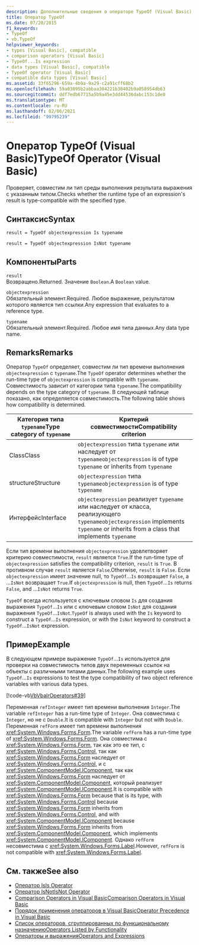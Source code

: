 ```yaml
---
description: Дополнительные сведения о операторе TypeOf (Visual Basic)
title: Оператор TypeOf
ms.date: 07/20/2015
f1_keywords:
- TypeOf
- vb.TypeOf
helpviewer_keywords:
- types [Visual Basic], compatible
- comparison operators [Visual Basic]
- TypeOf...Is expression
- data types [Visual Basic], compatible
- TypeOf operator [Visual Basic]
- compatible data types [Visual Basic]
ms.assetid: 33f65296-659a-4b9a-9a29-c2a91cff68b2
ms.openlocfilehash: 59a03095b2abbaa304221b30402b9a058954db63
ms.sourcegitcommit: ddf7edb67715a5b9a45e3dd44536dabc153c1de0
ms.translationtype: MT
ms.contentlocale: ru-RU
ms.lasthandoff: 02/06/2021
ms.locfileid: "99795239"
---
```

# <a name="typeof-operator-visual-basic"></a><span data-ttu-id="530be-103">Оператор TypeOf (Visual Basic)</span><span class="sxs-lookup"><span data-stu-id="530be-103">TypeOf Operator (Visual Basic)</span></span>

<span data-ttu-id="530be-104">Проверяет, совместим ли тип среды выполнения результата выражения с указанным типом.</span><span class="sxs-lookup"><span data-stu-id="530be-104">Checks whether the runtime type of an expression's result is type-compatible with the specified type.</span></span>
  
## <a name="syntax"></a><span data-ttu-id="530be-105">Синтаксис</span><span class="sxs-lookup"><span data-stu-id="530be-105">Syntax</span></span>  
  
```vb  
result = TypeOf objectexpression Is typename  
```  
  
```vb  
result = TypeOf objectexpression IsNot typename  
```  
  
## <a name="parts"></a><span data-ttu-id="530be-106">Компоненты</span><span class="sxs-lookup"><span data-stu-id="530be-106">Parts</span></span>  

 `result`  
 <span data-ttu-id="530be-107">Возвращено.</span><span class="sxs-lookup"><span data-stu-id="530be-107">Returned.</span></span> <span data-ttu-id="530be-108">Значение `Boolean`.</span><span class="sxs-lookup"><span data-stu-id="530be-108">A `Boolean` value.</span></span>  
  
 `objectexpression`  
 <span data-ttu-id="530be-109">Обязательный элемент.</span><span class="sxs-lookup"><span data-stu-id="530be-109">Required.</span></span> <span data-ttu-id="530be-110">Любое выражение, результатом которого является тип ссылки.</span><span class="sxs-lookup"><span data-stu-id="530be-110">Any expression that evaluates to a reference type.</span></span>  
  
 `typename`  
 <span data-ttu-id="530be-111">Обязательный элемент.</span><span class="sxs-lookup"><span data-stu-id="530be-111">Required.</span></span> <span data-ttu-id="530be-112">Любое имя типа данных.</span><span class="sxs-lookup"><span data-stu-id="530be-112">Any data type name.</span></span>  
  
## <a name="remarks"></a><span data-ttu-id="530be-113">Remarks</span><span class="sxs-lookup"><span data-stu-id="530be-113">Remarks</span></span>  

 <span data-ttu-id="530be-114">Оператор `TypeOf` определяет, совместим ли тип времени выполнения `objectexpression` с `typename`.</span><span class="sxs-lookup"><span data-stu-id="530be-114">The `TypeOf` operator determines whether the run-time type of `objectexpression` is compatible with `typename`.</span></span> <span data-ttu-id="530be-115">Совместимость зависит от категории типа `typename`.</span><span class="sxs-lookup"><span data-stu-id="530be-115">The compatibility depends on the type category of `typename`.</span></span> <span data-ttu-id="530be-116">В следующей таблице показано, как определяется совместимость.</span><span class="sxs-lookup"><span data-stu-id="530be-116">The following table shows how compatibility is determined.</span></span>  
  
|<span data-ttu-id="530be-117">Категория типа `typename`</span><span class="sxs-lookup"><span data-stu-id="530be-117">Type category of `typename`</span></span>|<span data-ttu-id="530be-118">Критерий совместимости</span><span class="sxs-lookup"><span data-stu-id="530be-118">Compatibility criterion</span></span>|  
|---------------------------------|-----------------------------|  
|<span data-ttu-id="530be-119">Class</span><span class="sxs-lookup"><span data-stu-id="530be-119">Class</span></span>|<span data-ttu-id="530be-120">`objectexpression` типа `typename` или наследует от `typename`</span><span class="sxs-lookup"><span data-stu-id="530be-120">`objectexpression` is of type `typename` or inherits from `typename`</span></span>|  
|<span data-ttu-id="530be-121">structure</span><span class="sxs-lookup"><span data-stu-id="530be-121">Structure</span></span>|<span data-ttu-id="530be-122">`objectexpression` типа `typename`</span><span class="sxs-lookup"><span data-stu-id="530be-122">`objectexpression` is of type `typename`</span></span>|  
|<span data-ttu-id="530be-123">Интерфейс</span><span class="sxs-lookup"><span data-stu-id="530be-123">Interface</span></span>|<span data-ttu-id="530be-124">`objectexpression` реализует `typename` или наследует от класса, реализующего `typename`</span><span class="sxs-lookup"><span data-stu-id="530be-124">`objectexpression` implements `typename` or inherits from a class that implements `typename`</span></span>|  
  
 <span data-ttu-id="530be-125">Если тип времени выполнения `objectexpression` удовлетворяет критерию совместимости, `result` является `True`.</span><span class="sxs-lookup"><span data-stu-id="530be-125">If the run-time type of `objectexpression` satisfies the compatibility criterion, `result` is `True`.</span></span> <span data-ttu-id="530be-126">В противном случае `result` является `False`.</span><span class="sxs-lookup"><span data-stu-id="530be-126">Otherwise, `result` is `False`.</span></span>  <span data-ttu-id="530be-127">Если `objectexpression` имеет значение null, то `TypeOf`...`Is` возвращает `False`, а ...`IsNot` возвращает `True`.</span><span class="sxs-lookup"><span data-stu-id="530be-127">If `objectexpression` is null, then `TypeOf`...`Is` returns `False`, and ...`IsNot` returns `True`.</span></span>  
  
 <span data-ttu-id="530be-128">`TypeOf` всегда используется с ключевым словом `Is` для создания выражения `TypeOf`...`Is` или с ключевым словом `IsNot` для создания выражения `TypeOf`...`IsNot`.</span><span class="sxs-lookup"><span data-stu-id="530be-128">`TypeOf` is always used with the `Is` keyword to construct a `TypeOf`...`Is` expression, or with the `IsNot` keyword to construct a `TypeOf`...`IsNot` expression.</span></span>  
  
## <a name="example"></a><span data-ttu-id="530be-129">Пример</span><span class="sxs-lookup"><span data-stu-id="530be-129">Example</span></span>  

 <span data-ttu-id="530be-130">В следующем примере выражение `TypeOf`...`Is` используется для проверки на совместимость типов двух переменных ссылок на объекты с различными типами данных.</span><span class="sxs-lookup"><span data-stu-id="530be-130">The following example uses `TypeOf`...`Is` expressions to test the type compatibility of two object reference variables with various data types.</span></span>  
  
 [!code-vb[VbVbalrOperators#39](~/samples/snippets/visualbasic/VS_Snippets_VBCSharp/VbVbalrOperators/VB/Class1.vb#39)]  
  
 <span data-ttu-id="530be-131">Переменная `refInteger` имеет тип времени выполнения `Integer`.</span><span class="sxs-lookup"><span data-stu-id="530be-131">The variable `refInteger` has a run-time type of `Integer`.</span></span> <span data-ttu-id="530be-132">Она совместима с `Integer`, но не с `Double`.</span><span class="sxs-lookup"><span data-stu-id="530be-132">It is compatible with `Integer` but not with `Double`.</span></span> <span data-ttu-id="530be-133">Переменная `refForm` имеет тип времени выполнения <xref:System.Windows.Forms.Form>.</span><span class="sxs-lookup"><span data-stu-id="530be-133">The variable `refForm` has a run-time type of <xref:System.Windows.Forms.Form>.</span></span> <span data-ttu-id="530be-134">Она совместима с <xref:System.Windows.Forms.Form>, так как это ее тип, с <xref:System.Windows.Forms.Control>, так как <xref:System.Windows.Forms.Form> наследует от <xref:System.Windows.Forms.Control>, и с <xref:System.ComponentModel.IComponent>, так как <xref:System.Windows.Forms.Form> наследует от <xref:System.ComponentModel.Component>, который реализует <xref:System.ComponentModel.IComponent>.</span><span class="sxs-lookup"><span data-stu-id="530be-134">It is compatible with <xref:System.Windows.Forms.Form> because that is its type, with <xref:System.Windows.Forms.Control> because <xref:System.Windows.Forms.Form> inherits from <xref:System.Windows.Forms.Control>, and with <xref:System.ComponentModel.IComponent> because <xref:System.Windows.Forms.Form> inherits from <xref:System.ComponentModel.Component>, which implements <xref:System.ComponentModel.IComponent>.</span></span> <span data-ttu-id="530be-135">Однако `refForm` несовместима с <xref:System.Windows.Forms.Label>.</span><span class="sxs-lookup"><span data-stu-id="530be-135">However, `refForm` is not compatible with <xref:System.Windows.Forms.Label>.</span></span>  
  
## <a name="see-also"></a><span data-ttu-id="530be-136">См. также</span><span class="sxs-lookup"><span data-stu-id="530be-136">See also</span></span>

- [<span data-ttu-id="530be-137">Оператор Is</span><span class="sxs-lookup"><span data-stu-id="530be-137">Is Operator</span></span>](is-operator.md)
- [<span data-ttu-id="530be-138">Оператор IsNot</span><span class="sxs-lookup"><span data-stu-id="530be-138">IsNot Operator</span></span>](isnot-operator.md)
- [<span data-ttu-id="530be-139">Comparison Operators in Visual Basic</span><span class="sxs-lookup"><span data-stu-id="530be-139">Comparison Operators in Visual Basic</span></span>](../../programming-guide/language-features/operators-and-expressions/comparison-operators.md)
- [<span data-ttu-id="530be-140">Порядок применения операторов в Visual Basic</span><span class="sxs-lookup"><span data-stu-id="530be-140">Operator Precedence in Visual Basic</span></span>](operator-precedence.md)
- [<span data-ttu-id="530be-141">Список операторов, сгруппированных по функциональному назначению</span><span class="sxs-lookup"><span data-stu-id="530be-141">Operators Listed by Functionality</span></span>](operators-listed-by-functionality.md)
- [<span data-ttu-id="530be-142">Операторы и выражения</span><span class="sxs-lookup"><span data-stu-id="530be-142">Operators and Expressions</span></span>](../../programming-guide/language-features/operators-and-expressions/index.md)
